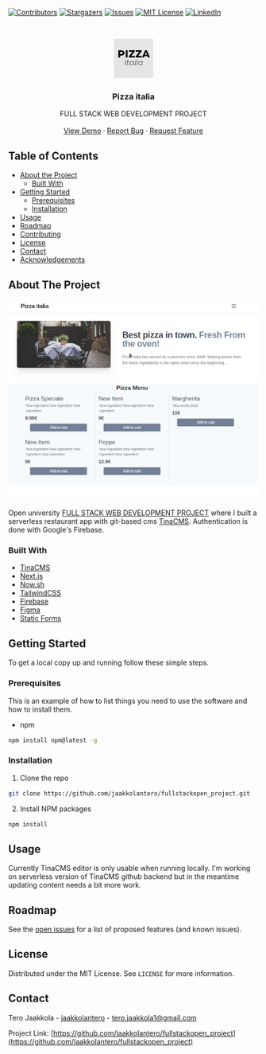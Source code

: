 <!-- PROJECT SHIELDS -->
<!--
*** I'm using markdown "reference style" links for readability.
*** Reference links are enclosed in brackets [ ] instead of parentheses ( ).
*** See the bottom of this document for the declaration of the reference variables
*** for contributors-url, forks-url, etc. This is an optional, concise syntax you may use.
*** https://www.markdownguide.org/basic-syntax/#reference-style-links
-->

[![Contributors][contributors-shield]][contributors-url]
[![Stargazers][stars-shield]][stars-url]
[![Issues][issues-shield]][issues-url]
[![MIT License][license-shield]][license-url]
[![LinkedIn][linkedin-shield]][linkedin-url]

<!-- PROJECT LOGO -->
<br />
<p align="center">
  <a href="https://github.com/jaakkolantero/fullstackopen_project">
    <img src="images/logo.png" alt="Logo" width="80" height="80">
  </a>

  <h3 align="center">Pizza italia</h3>

  <p align="center">
    FULL STACK WEB DEVELOPMENT PROJECT
    <br /><br />
    <a href="https://pizza-italia.now.sh/">View Demo</a>
    ·
    <a href="https://github.com/jaakkolantero/fullstackopen_project/issues">Report Bug</a>
    ·
    <a href="https://github.com/jaakkolantero/fullstackopen_project/issues">Request Feature</a>
  </p>
</p>

<!-- TABLE OF CONTENTS -->

## Table of Contents

- [About the Project](#about-the-project)
  - [Built With](#built-with)
- [Getting Started](#getting-started)
  - [Prerequisites](#prerequisites)
  - [Installation](#installation)
- [Usage](#usage)
- [Roadmap](#roadmap)
- [Contributing](#contributing)
- [License](#license)
- [Contact](#contact)
- [Acknowledgements](#acknowledgements)

<!-- ABOUT THE PROJECT -->

## About The Project

[![Product Name Screen Shot][product-screenshot]](https://pizza-italia.now.sh/)

Open university [FULL STACK WEB DEVELOPMENT PROJECT](https://courses.helsinki.fi/en/aytkt21010/129098202) where I built a serverless restaurant app with git-based cms [TinaCMS](https://tinacms.org/). Authentication is done with Google's Firebase.

### Built With

- [TinaCMS](https://tinacms.org/)
- [Next.js](https://nextjs.org/)
- [Now.sh](https://zeit.co/home)
- [TailwindCSS](https://tailwindcss.com/)
- [Firebase](https://firebase.google.com/)
- [Figma](https://www.figma.com)
- [Static Forms](https://www.staticforms.xyz/)

<!-- GETTING STARTED -->

## Getting Started

To get a local copy up and running follow these simple steps.

### Prerequisites

This is an example of how to list things you need to use the software and how to install them.

- npm

```sh
npm install npm@latest -g
```

### Installation

1. Clone the repo

```sh
git clone https://github.com/jaakkolantero/fullstackopen_project.git
```

2. Install NPM packages

```sh
npm install
```

<!-- USAGE EXAMPLES -->

## Usage

Currently TinaCMS editor is only usable when running locally. I'm working on serverless version of TinaCMS github backend but in the meantime updating content needs a bit more work.

<!-- ROADMAP -->

## Roadmap

See the [open issues](https://github.com/jaakkolantero/repo/issues) for a list of proposed features (and known issues).

## License

Distributed under the MIT License. See `LICENSE` for more information.

<!-- CONTACT -->

## Contact

Tero Jaakkola - [jaakkolantero](https://twitter.com/jaakkolantero) - tero.jaakkola1@gmail.com

Project Link: [https://github.com/jaakkolantero/fullstackopen_project](https://github.com/jaakkolantero/fullstackopen_project)

<!-- ACKNOWLEDGEMENTS -->

<!-- MARKDOWN LINKS & IMAGES -->
<!-- https://www.markdownguide.org/basic-syntax/#reference-style-links -->

[contributors-shield]: https://img.shields.io/github/contributors/jaakkolantero/fullstackopen_project
[contributors-url]: https://github.com/jaakkolantero/fullstackopen_project/graphs/contributors
[stars-shield]: https://img.shields.io/github/stars/jaakkolantero/fullstackopen_project?style=social
[stars-url]: https://github.com/jaakkolantero/fullstackopen_project/stargazers
[issues-shield]: https://img.shields.io/github/issues-raw/jaakkolantero/fullstackopen_project
[issues-url]: https://github.com/jaakkolantero/fullstackopen_project/issues
[license-shield]: https://img.shields.io/github/license/othneildrew/Best-README-Template.svg?style=flat-square
[license-url]: https://github.com/jaakkolantero/fullstackopen_project/blob/master/LICENSE.txt
[linkedin-shield]: https://img.shields.io/badge/-LinkedIn-black.svg?style=flat-square&logo=linkedin&colorB=555
[linkedin-url]: https://linkedin.com/in/jaakkolantero
[product-screenshot]: images/screenshot.png
